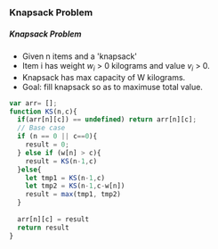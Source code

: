 ### Knapsack Problem

##### Knapsack Problem

- Given n items and a 'knapsack'
- Item i has weight $w_i$ > 0 kilograms and value $v_i$ > 0.
- Knapsack has max capacity of W kilograms.
- Goal: fill knapsack so as to maximuse total value.

```ts
var arr= [];
function KS(n,c){
  if(arr[n][c]) == undefined) return arr[n][c];
  // Base case
  if (n == 0 || c==0){
  	result = 0;    
  } else if (w[n] > c){
    result = KS(n-1,c)
  }else{
    let tmp1 = KS(n-1,c)
    let tmp2 = KS(n-1,c-w[n])
    result = max(tmp1, tmp2)
  }
  
  arr[n][c] = result
  return result
}
```



